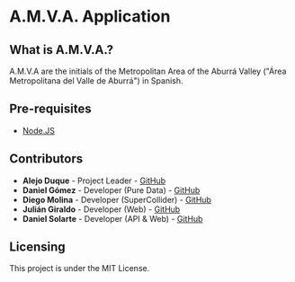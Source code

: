 # A.M.V.A. Application

## What is A.M.V.A.?
A.M.V.A are the initials of the Metropolitan Area of the Aburrá Valley ("Área Metropolitana del Valle de Aburrá") in Spanish.

## Pre-requisites
- [Node.JS](https://nodejs.org/)

## Contributors
- **Alejo Duque** - Project Leader - [GitHub](https://github.com/alejoduque)
- **Daniel Gómez** - Developer (Pure Data) - [GitHub](https://github.com/danielgomezmarin)
- **Diego Molina** - Developer (SuperCollider) - [GitHub](https://github.com/diegomolinaquintero)
- **Julián Giraldo** - Developer (Web) - [GitHub](https://github.com/brolin)
- **Daniel Solarte** - Developer (API & Web) - [GitHub](https://github.com/danielsolartech)

## Licensing
This project is under the MIT License.
